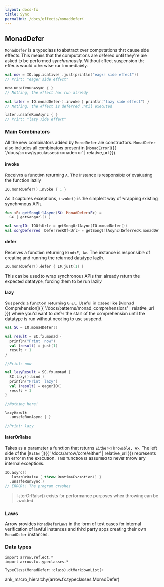 ```yaml
---
layout: docs-fx
title: Sync
permalink: /docs/effects/monaddefer/
---
```


## MonadDefer




`MonadDefer` is a typeclass to abstract over computations that cause side effects. This means that the computations are defered until they're are asked to be performed *synchronously*. Without effect suspension the effects would otherwise run immediately.

```kotlin
val now = IO.applicative().just(println("eager side effect"))
// Print: "eager side effect"

now.unsafeRunAsync { }
// Nothing, the effect has run already

val later = IO.monadDefer().invoke { println("lazy side effect") }
// Nothing, the effect is deferred until executed

later.unsafeRunAsync { }
// Print: "lazy side effect"
```

### Main Combinators

All the new combinators added by `MonadDefer` are constructors. `MonadDefer` also includes all combinators present in [`MonadError`]({{ '/docs/arrow/typeclasses/monaderror' | relative_url }}).

#### invoke

Receives a function returning `A`. The instance is responsible of evaluating the function lazily.

```kotlin
IO.monadDefer().invoke { 1 }
```

As it captures exceptions, `invoke()` is the simplest way of wrapping existing synchronous APIs.

```kotlin
fun <F> getSongUrlAsync(SC: MonadDefer<F>) =
  SC { getSongUrl() }

val songIO: IOOf<Url> = getSongUrlAsync(IO.monadDefer())
val songDeferred: DeferredKOf<Url> = getSongUrlAsync(DeferredK.monadDefer())
```

#### defer

Receives a function returning `Kind<F, A>`. The instance is responsible of creating and running the returned datatype lazily.

```kotlin
IO.monadDefer().defer { IO.just(1) }
```

This can be used to wrap synchronous APIs that already return the expected datatype, forcing them to be run lazily.

#### lazy

Suspends a function returning `Unit`.
Useful in cases like [Monad Comprehension]({{ '/docs/patterns/monad_comprehensions' | relative_url }}) where you'd want to defer the start of the comprehension until the datatype is run without needing to use suspend.

```kotlin
val SC = IO.monadDefer()

val result = SC.fx.monad {
  println("Print: now")
  val (result) = just(1)
  result + 1
}

//Print: now

val lazyResult = SC.fx.monad {
  SC.lazy().bind()
  println("Print: lazy")
  val (result) = eagerIO()
  result + 1
}

//Nothing here!

lazyResult
  .unsafeRunAsync { }

//Print: lazy
```

#### laterOrRaise

Takes as a parameter a function that returns `Either<Throwable, A>`.
The left side of the [`Either`]({{ '/docs/arrow/core/either' | relative_url }}) represents an error in the execution.
This function is assumed to never throw any internal exceptions.

```kotlin
IO.async()
  .laterOrRaise { throw RuntimeException() }
  .unsafeRunSync()
// ERROR!! The program crashes
```

> laterOrRaise() exists for performance purposes when throwing can be avoided.

### Laws

Arrow provides `MonadDeferLaws` in the form of test cases for internal verification of lawful instances and third party apps creating their own `MonadDefer` instances.

### Data types

```kotlin:ank:replace
import arrow.reflect.*
import arrow.fx.typeclasses.*

TypeClass(MonadDefer::class).dtMarkdownList()
```

ank_macro_hierarchy(arrow.fx.typeclasses.MonadDefer)
